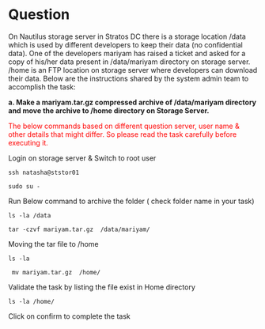# Question
On Nautilus storage server in Stratos DC there is a storage location /data which is used by different developers to keep their data (no confidential data). One of the developers mariyam has raised a ticket and asked for a copy of his/her data present in /data/mariyam directory on storage server. /home is an FTP location on storage server where developers can download their data. Below are the instructions shared by the system admin team to accomplish the task:

**a. Make a mariyam.tar.gz compressed archive of /data/mariyam directory and move the archive to /home directory on Storage Server.**

<span style="color: red;">The below commands based on different question server, user name & other details that might differ. So please read the task carefully before executing it. </span>    

Login on storage server  & Switch to  root user 
```
ssh natasha@ststor01
```

```
sudo su -
```
Run Below command to archive the folder ( check folder name in your task)

```
ls -la /data
```
```
tar -czvf mariyam.tar.gz  /data/mariyam/
```

Moving the  tar file to /home
```
ls -la
```

```
 mv mariyam.tar.gz  /home/
```

Validate the task by listing the file exist in  Home directory 

```
ls -la /home/
```

Click on confirm to complete the task
